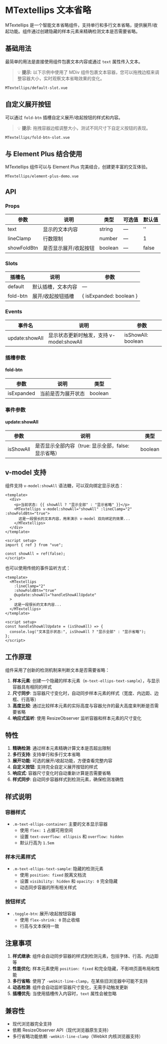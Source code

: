 # MTextellips 文本省略

MTextellips 是一个智能文本省略组件，支持单行和多行文本省略，提供展开/收起功能。组件通过创建隐藏的样本元素来精确检测文本是否需要省略。

## 基础用法

最简单的用法是直接使用组件包裹文本内容或通过 `text` 属性传入文本。

> 💡 **提示**: 以下示例中使用了 MDiv 组件包裹文本容器，您可以拖拽边框来调整容器大小，实时观察文本省略效果的变化。

```demo
MTextellips/default-slot.vue
```

## 自定义展开按钮

可以通过 `fold-btn` 插槽自定义展开/收起按钮的样式和内容。

> 💡 **提示**: 拖拽容器边框调整大小，测试不同尺寸下自定义按钮的表现。

```demo
MTextellips/fold-btn-slot.vue
```

## 与 Element Plus 结合使用

MTextellips 组件可以与 Element Plus 完美结合，创建更丰富的交互体验。

```demo
MTextellips/element-plus-demo.vue
```

## API

### Props

| 参数        | 说明                  | 类型    | 可选值 | 默认值 |
| ----------- | --------------------- | ------- | ------ | ------ |
| text        | 显示的文本内容        | string  | —      | ''     |
| lineClamp   | 行数限制              | number  | —      | 1      |
| showFoldBtn | 是否显示展开/收起按钮 | boolean | —      | false  |

### Slots

| 插槽名   | 说明               | 参数                    |
| -------- | ------------------ | ----------------------- |
| default  | 默认插槽，文本内容 | —                       |
| fold-btn | 展开/收起按钮插槽  | { isExpanded: boolean } |

### Events

| 事件名         | 说明                                     | 参数               |
| -------------- | ---------------------------------------- | ------------------ |
| update:showAll | 显示状态更新时触发，支持 v-model:showAll | isShowAll: boolean |

### 插槽参数

#### fold-btn

| 参数       | 说明               | 类型    |
| ---------- | ------------------ | ------- |
| isExpanded | 当前是否为展开状态 | boolean |

### 事件参数

#### update:showAll

| 参数      | 说明                                                | 类型    |
| --------- | --------------------------------------------------- | ------- |
| isShowAll | 是否显示全部内容（true: 显示全部，false: 显示省略） | boolean |

## v-model 支持

组件支持 `v-model:showAll` 语法糖，可以双向绑定显示状态：

```vue
<template>
  <div>
    <p>当前状态: {{ showAll ? "显示全部" : "显示省略" }}</p>
    <MTextellips v-model:showAll="showAll" :lineClamp="2" :showFoldBtn="true">
      这是一段很长的文本内容，用来演示 v-model 双向绑定的效果...
    </MTextellips>
  </div>
</template>

<script setup>
import { ref } from "vue";

const showAll = ref(false);
</script>
```

也可以使用传统的事件监听方式：

```vue
<template>
  <MTextellips
    :lineClamp="2"
    :showFoldBtn="true"
    @update:showAll="handleShowAllUpdate"
  >
    这是一段很长的文本内容...
  </MTextellips>
</template>

<script setup>
const handleShowAllUpdate = (isShowAll) => {
  console.log("文本显示状态:", isShowAll ? "显示全部" : "显示省略");
};
</script>
```

## 工作原理

组件采用了创新的检测机制来判断文本是否需要省略：

1. **样本元素**: 创建一个隐藏的样本元素（`m-text-ellips-text-sample`），与显示容器具有相同的样式
2. **尺寸同步**: 当容器尺寸变化时，自动同步样本元素的样式（宽度、内边距、边框、行高等）
3. **高度比较**: 通过比较样本元素的实际高度与容器允许的最大高度来判断是否需要省略
4. **响应式监听**: 使用 ResizeObserver 监听容器和样本元素的尺寸变化

## 特性

1. **精确检测**: 通过样本元素精确计算文本是否超出限制
2. **多行支持**: 支持单行和多行文本省略
3. **展开功能**: 可选的展开/收起功能，方便查看完整内容
4. **自定义按钮**: 支持完全自定义展开按钮的样式
5. **响应式**: 容器尺寸变化时自动重新计算是否需要省略
6. **样式同步**: 自动同步容器样式到检测元素，确保检测准确性

## 样式说明

### 容器样式

- `.m-text-ellips-container`: 主要的文本显示容器
  - 使用 `flex: 1` 占据可用空间
  - 设置 `text-overflow: ellipsis` 和 `overflow: hidden`
  - 默认行高为 `1.5em`

### 样本元素样式

- `.m-text-ellips-text-sample`: 隐藏的检测元素
  - 使用 `position: fixed` 脱离文档流
  - 设置 `visibility: hidden` 和 `opacity: 0` 完全隐藏
  - 动态同步容器的所有相关样式

### 按钮样式

- `.toggle-btn`: 展开/收起按钮容器
  - 使用 `flex-shrink: 0` 防止收缩
  - 行高与文本保持一致

## 注意事项

1. **样式继承**: 组件会自动同步容器的样式到检测元素，包括字体、行高、内边距等
2. **性能优化**: 样本元素使用 `position: fixed` 和完全隐藏，不影响页面布局和性能
3. **多行省略**: 使用了 `-webkit-line-clamp`，在某些旧浏览器中可能不支持
4. **动态检测**: 组件会自动监听容器尺寸变化，无需手动触发更新
5. **插槽优先**: 当使用插槽传入内容时，`text` 属性会被忽略

## 兼容性

- 现代浏览器完全支持
- 依赖 ResizeObserver API（现代浏览器原生支持）
- 多行省略功能依赖 `-webkit-line-clamp`（Webkit 内核浏览器支持）
